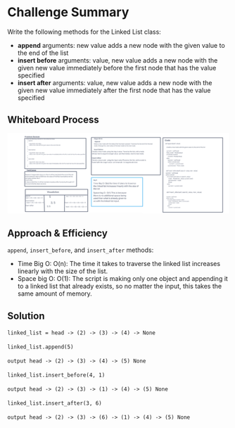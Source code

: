 # Challenge Summary

Write the following methods for the Linked List class:

* **append**
arguments: new value
adds a new node with the given value to the end of the list
* **insert before**
arguments: value, new value
adds a new node with the given new value immediately before the first node that has the value specified
* **insert after**
arguments: value, new value
adds a new node with the given new value immediately after the first node that has the value specified

## Whiteboard Process

![linked_list_insertions](linkedlistinsertions.png)

## Approach & Efficiency

`append`, `insert_before`, and `insert_after` methods:
* Time Big O: O(n): The time it takes to traverse the linked list increases linearly with the size of the list.
* Space big O: O(1): The script is making only one object and appending it to a linked list that already exists, so no matter the input, this takes the same amount of memory.


## Solution

```
linked_list = head -> (2) -> (3) -> (4) -> None

linked_list.append(5)

output head -> (2) -> (3) -> (4) -> (5) None

linked_list.insert_before(4, 1)

output head -> (2) -> (3) -> (1) -> (4) -> (5) None

linked_list.insert_after(3, 6)

output head -> (2) -> (3) -> (6) -> (1) -> (4) -> (5) None
```

